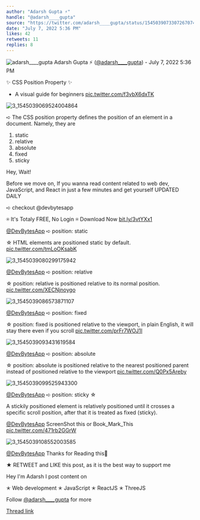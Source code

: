 ```yaml
---
author: "Adarsh Gupta ⚡"
handle: "@adarsh____gupta"
source: "https://twitter.com/adarsh____gupta/status/1545039073307267074"
date: "July 7, 2022 5:36 PM"
likes: 42
retweets: 11
replies: 8
---
```

![adarsh____gupta](https://pbs.twimg.com/profile_images/1505853495941169152/Gd3D-b_u_normal.jpg)
Adarsh Gupta ⚡ ([@adarsh____gupta](https://twitter.com/adarsh____gupta)) - July 7, 2022 5:36 PM

✨ CSS Position Property ✨  

 - A visual guide for beginners [pic.twitter.com/f3vbX6dxTK](https://twitter.com/adarsh____gupta/status/1545039073307267074/photo/1)

![3_1545039069524004864](https://pbs.twimg.com/media/FXEU2QcUEAAXZbJ.png)

➪ The CSS position property defines the position of an element in a document. Namely, they are 

1. static 
2. relative 
3. absolute 
4. fixed 
5. sticky

Hey, Wait! 

Before we move on, If you wanna read content related to web dev, JavaScript, and React in just a few minutes and get yourself UPDATED DAILY

 ➪ checkout @devbytesapp 

⍟ It's Totaly FREE, No Login ⍟ Download Now
[bit.ly/3vtYXx1](https://bit.ly/3vtYXx1)

[@DevBytesApp](https://twitter.com/DevBytesApp) ➪ position: static

 ☆ HTML elements are positioned static by default. [pic.twitter.com/tmLoOKsabK](https://twitter.com/adarsh____gupta/status/1545039085030428674/photo/1)

![3_1545039080299175942](https://pbs.twimg.com/media/FXEU24lUIAYdACM.jpg)

[@DevBytesApp](https://twitter.com/DevBytesApp) ➪ position: relative 

☆ position: relative is positioned relative to its normal position. [pic.twitter.com/XECNjnoygo](https://twitter.com/adarsh____gupta/status/1545039091875516416/photo/1)

![3_1545039086573871107](https://pbs.twimg.com/media/FXEU3P9UYAM9Ndl.jpg)

[@DevBytesApp](https://twitter.com/DevBytesApp) ➪ position: fixed 

☆ position: fixed is positioned relative to the viewport, in plain English, it will stay there even if you scroll [pic.twitter.com/prFr7WOJ1I](https://twitter.com/adarsh____gupta/status/1545039097864998912/photo/1)

![3_1545039093431619584](https://pbs.twimg.com/media/FXEU3pgVUAAbuaG.jpg)

[@DevBytesApp](https://twitter.com/DevBytesApp) ➪ position: absolute 

☆ position: absolute is positioned relative to the nearest positioned parent instead of positioned relative to the viewport [pic.twitter.com/Q0Px5Areby](https://twitter.com/adarsh____gupta/status/1545039104231911424/photo/1)

![3_1545039099525943300](https://pbs.twimg.com/media/FXEU4ANVUAQomVk.png)

[@DevBytesApp](https://twitter.com/DevBytesApp) ➪ position: sticky ☆ 

A stickily positioned element is relatively positioned until it crosses a specific scroll position, after that it is treated as fixed (sticky).

[@DevBytesApp](https://twitter.com/DevBytesApp) ScreenShot this or Book_Mark_This [pic.twitter.com/471rb2GGrW](https://twitter.com/adarsh____gupta/status/1545039113329315840/photo/1)

![3_1545039108552003585](https://pbs.twimg.com/media/FXEU4h1UEAEP-ZZ.jpg)

[@DevBytesApp](https://twitter.com/DevBytesApp) Thanks for Reading this🏁 

★ RETWEET and LIKE this post, as it is the best way to support me 

Hey I'm Adarsh I post content on 

✭ Web development 
✭ JavaScript 
✭ ReactJS 
✭ ThreeJS 

Follow [@adarsh____gupta](https://twitter.com/adarsh____gupta)  for more

[Thread link](https://twitter.com/adarsh____gupta/status/1545039073307267074)
